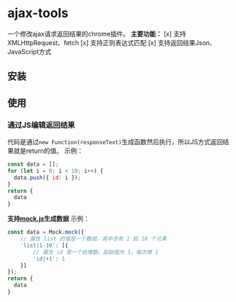 # ajax-tools

一个修改ajax请求返回结果的chrome插件。
**主要功能：** 
[x] 支持XMLHttpRequest、fetch
[x] 支持正则表达式匹配
[x] 支持返回结果Json、JavaScript方式

## 安装


## 使用


### 通过JS编辑返回结果
代码是通过`new Function(responseText)`生成函数然后执行，所以JS方式返回结果就是return的值。
示例：
```js
const data = [];
for (let i = 0; i < 10; i++) {
  data.push({ id: i });
}
return {
  data
}
```
**支持[mock.js]('https://github.com/nuysoft/Mock/wiki/Getting-Started')生成数据**
示例：
```js
const data = Mock.mock({
    // 属性 list 的值是一个数组，其中含有 1 到 10 个元素
    'list|1-10': [{
        // 属性 id 是一个自增数，起始值为 1，每次增 1
        'id|+1': 1
    }]
});
return {
  data
}
```

